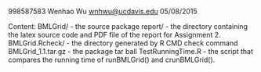 998587583
Wenhao Wu
wnhwu@ucdavis.edu
05/08/2015

Content:
  BMLGrid/ - the source package
  report/ - the directory containing the latex source code and PDF file of the report for Assignment 2.
  BMLGrid.Rcheck/ - the directory generated by R CMD check command
  BMLGrid_1.1.tar.gz - the package tar ball
  TestRunningTime.R - the script that compares the running time of runBMLGrid() and crunBMLGrid().
  
